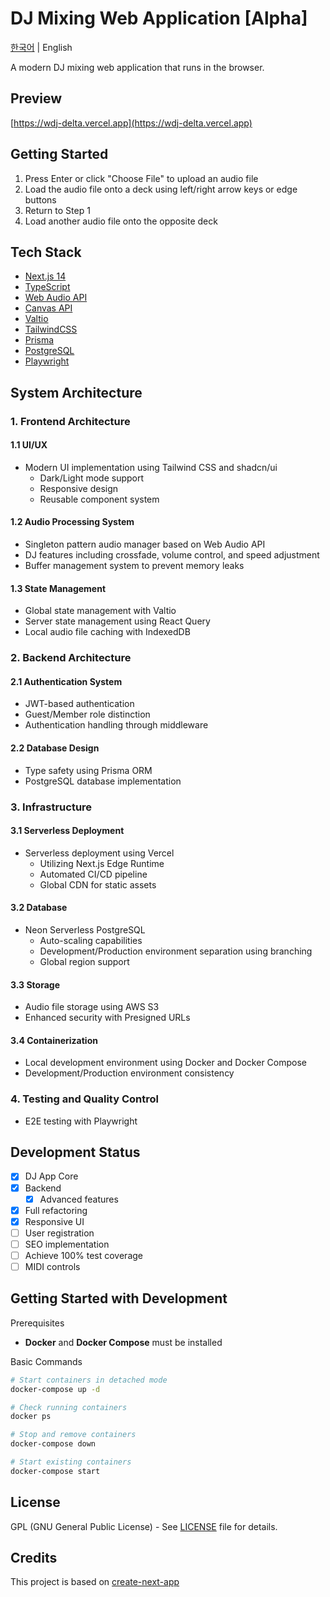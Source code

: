 # DJ Mixing Web Application [Alpha]

[한국어](README.md) | English

A modern DJ mixing web application that runs in the browser.

## Preview

[https://wdj-delta.vercel.app](https://wdj-delta.vercel.app)

## Getting Started

1. Press Enter or click "Choose File" to upload an audio file
2. Load the audio file onto a deck using left/right arrow keys or edge buttons
3. Return to Step 1
4. Load another audio file onto the opposite deck

## Tech Stack

-   [Next.js 14](https://nextjs.org/)
-   [TypeScript](https://www.typescriptlang.org/)
-   [Web Audio API](https://developer.mozilla.org/en-US/docs/Web/API/Web_Audio_API)
-   [Canvas API](https://developer.mozilla.org/en-US/docs/Web/API/Canvas_API)
-   [Valtio](https://github.com/pmndrs/valtio)
-   [TailwindCSS](https://tailwindcss.com/)
-   [Prisma](https://www.prisma.io)
-   [PostgreSQL](https://www.postgresql.org)
-   [Playwright](https://playwright.dev)

## System Architecture

### 1. Frontend Architecture

#### 1.1 UI/UX

-   Modern UI implementation using Tailwind CSS and shadcn/ui
    -   Dark/Light mode support
    -   Responsive design
    -   Reusable component system

#### 1.2 Audio Processing System

-   Singleton pattern audio manager based on Web Audio API
-   DJ features including crossfade, volume control, and speed adjustment
-   Buffer management system to prevent memory leaks

#### 1.3 State Management

-   Global state management with Valtio
-   Server state management using React Query
-   Local audio file caching with IndexedDB

### 2. Backend Architecture

#### 2.1 Authentication System

-   JWT-based authentication
-   Guest/Member role distinction
-   Authentication handling through middleware

#### 2.2 Database Design

-   Type safety using Prisma ORM
-   PostgreSQL database implementation

### 3. Infrastructure

#### 3.1 Serverless Deployment

-   Serverless deployment using Vercel
    -   Utilizing Next.js Edge Runtime
    -   Automated CI/CD pipeline
    -   Global CDN for static assets

#### 3.2 Database

-   Neon Serverless PostgreSQL
    -   Auto-scaling capabilities
    -   Development/Production environment separation using branching
    -   Global region support

#### 3.3 Storage

-   Audio file storage using AWS S3
-   Enhanced security with Presigned URLs

#### 3.4 Containerization

-   Local development environment using Docker and Docker Compose
-   Development/Production environment consistency

### 4. Testing and Quality Control

-   E2E testing with Playwright

## Development Status

-   [x] DJ App Core
-   [x] Backend
    -   [x] Advanced features
-   [x] Full refactoring
-   [x] Responsive UI
-   [ ] User registration
-   [ ] SEO implementation
-   [ ] Achieve 100% test coverage
-   [ ] MIDI controls

## Getting Started with Development

Prerequisites

-   **Docker** and **Docker Compose** must be installed

Basic Commands

```sh
# Start containers in detached mode
docker-compose up -d

# Check running containers
docker ps

# Stop and remove containers
docker-compose down

# Start existing containers
docker-compose start
```

## License

GPL (GNU General Public License) - See [LICENSE](LICENSE) file for details.

## Credits

This project is based on [create-next-app](https://github.com/vercel/next.js/tree/canary/packages/create-next-app)
